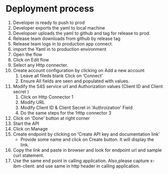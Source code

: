 # Deployment process

1. Developer is ready to push to prod
1. Developer exports the yaml to local machine
1. Developoer uploads the yaml to github and tag for release to prod.
1. Release team downloads from github by release tag 
1. Release team logs in to production app connect.
1. import the Yaml in to production environment
1. Open the flow
1. Click on Edit flow
1. Select any Http connecter.
1. Create account configuration by clicking on Add a new account
   1. Leave all fileds blank Click on ‘Connect’
   1. Ensure All fields are seen and populated with values.
1. Modify the S4S service url and Authorization values (Client ID and Client secret ) 
   1. Click on  Http Connector 1
   1. Modify URL 
   1. Modify Client ID & Client Secret in 'Authroization' Field
   1. Do the same steps for the ‘Http connector 3 
1. Click on 'Done' button at right corner	
1. Start the API
1. Click on Manage
1. Create endpoint by clicking on ‘Create API key and documentation link’
   - Provide some name and click on Create button. It will display the link.
1. Copy the link and paste in browser and look for endpoint url and sample curl statement.
1. Use the same end point in calling application. Also,please capture x-ibm-client:<value> and use same in http header in calling application.
